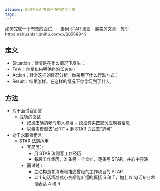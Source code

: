 ```yaml
---
aliases: 如何告诉对方自己值得这个价格
tags: 
---
```


如何完成一个有效的面试——善用 STAR 法则 - 鑫鱻的文章 - 知乎 https://zhuanlan.zhihu.com/p/26558343

## 定义

- Situation：事情是在什么情况下发生；
- Task：你是如何明确你的任务的；
- Action：针对这样的情况分析，你采用了什么行动方式；
- Result：结果怎样，在这样的情况下你学习到了什么。

## 方法

- 对于面试官而言
	- 成功的面试  
		- 把握正确清晰的用人标准 + 挖掘真实匹配的应聘者信息
		- 以素质模型去“发问” + 用 STAR 方式去“追问”
- 对于求职者而言
	- STAR 法则运用
		- 写简历时
			- 用 STAR 法则写工作经历
			- 每段工作经历，准备另一个文档，逐条写 STAR，并心中预演
		- 面试时：
			- 主动构造并清晰地描述曾经的工作项目的 STAR
			- 以 1 句话精准式小白都能听懂的概括 S 和 T，加上 N 句话专业术语表达 A 和 R
